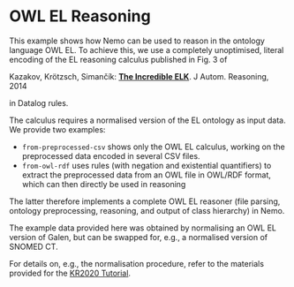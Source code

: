 # OWL EL Reasoning

This example shows how Nemo can be used to reason in the ontology language OWL EL.
To achieve this, we use a completely unoptimised, literal encoding of the EL
reasoning calculus published in Fig. 3 of

   Kazakov, Krötzsch, Simančík: **[The Incredible ELK](https://doi.org/10.1007/s10817-013-9296-3)**. J Autom. Reasoning, 2014

in Datalog rules.

The calculus requires a normalised version of the EL ontology as input data. We provide two examples:
- `from-preprocessed-csv` shows only the OWL EL calculus, working on the preprocessed data encoded in several CSV files.
- `from-owl-rdf` uses rules (with negation and existential quantifiers) to extract the preprocessed data from an OWL file in OWL/RDF format, which can then directly be used in reasoning

The latter therefore implements a complete OWL EL reasoner (file parsing, ontology preprocessing, reasoning, and output of class hierarchy) in Nemo.

The example data provided here was obtained by normalising an OWL EL version of Galen, but can be swapped for, e.g., a normalised version of SNOMED CT.

For details on, e.g., the normalisation procedure, refer to the
materials provided for the [KR2020
Tutorial](https://iccl.inf.tu-dresden.de/web/Rules_KR_Tutorial_2020).
